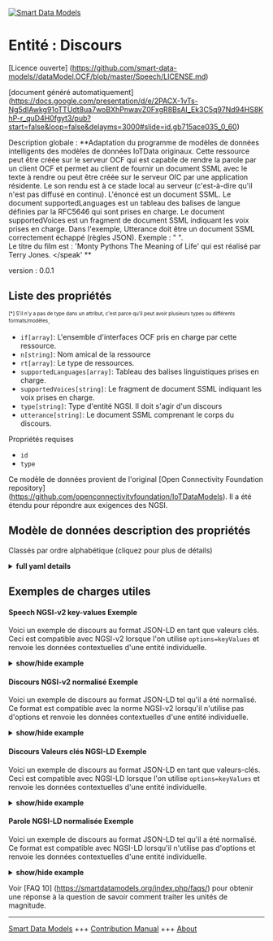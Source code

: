 <!-- 10-Header -->  
[![Smart Data Models](https://smartdatamodels.org/wp-content/uploads/2022/01/SmartDataModels_logo.png "Logo")](https://smartdatamodels.org)  
Entité : Discours  
=================<!-- /10-Header -->  
<!-- 15-License -->  
[Licence ouverte] (https://github.com/smart-data-models//dataModel.OCF/blob/master/Speech/LICENSE.md)  
[document généré automatiquement] (https://docs.google.com/presentation/d/e/2PACX-1vTs-Ng5dIAwkg91oTTUdt8ua7woBXhPnwavZ0FxgR8BsAI_Ek3C5q97Nd94HS8KhP-r_quD4H0fgyt3/pub?start=false&loop=false&delayms=3000#slide=id.gb715ace035_0_60)  
<!-- /15-License -->  
<!-- 20-Description -->  
Description globale : **Adaptation du programme de modèles de données intelligents des modèles de données IoTData originaux. Cette ressource peut être créée sur le serveur OCF qui est capable de rendre la parole par un client OCF et permet au client de fournir un document SSML avec le texte à rendre ou peut être créée sur le serveur OIC par une application résidente. Le son rendu est à ce stade local au serveur (c'est-à-dire qu'il n'est pas diffusé en continu). L'énoncé est un document SSML. Le document supportedLanguages est un tableau des balises de langue définies par la RFC5646 qui sont prises en charge. Le document supportedVoices est un fragment de document SSML indiquant les voix prises en charge. Dans l'exemple, Utterance doit être un document SSML correctement échappé (règles JSON). Exemple : "<?xml version='1.0' encoding='ISO-8859-1'?> <speak version='1.1' xmlns='http://www.w3.org/2001/10/synthesis' xmlns:xsi='http://www.w3.org/2001/XMLSchema-instance' xsi:schemaLocation='http://www.w3.org/2001/10/synthesis http://www.w3.org/TR/speech-synthesis11/synthesis.xsd' xml:lang='en-US'>".  
Le titre du film est : 'Monty Pythons The Meaning of Life' qui est réalisé par Terry Jones. </speak' **  
version : 0.0.1  
<!-- /20-Description -->  
<!-- 30-PropertiesList -->  

## Liste des propriétés  

<sup><sub>[*] S'il n'y a pas de type dans un attribut, c'est parce qu'il peut avoir plusieurs types ou différents formats/modèles</sub></sup>.  
- `if[array]`: L'ensemble d'interfaces OCF pris en charge par cette ressource.  - `n[string]`: Nom amical de la ressource  - `rt[array]`: Le type de ressources.  - `supportedLanguages[array]`: Tableau des balises linguistiques prises en charge.  - `supportedVoices[string]`: Le fragment de document SSML indiquant les voix prises en charge.  - `type[string]`: Type d'entité NGSI. Il doit s'agir d'un discours  - `utterance[string]`: Le document SSML comprenant le corps du discours.  <!-- /30-PropertiesList -->  
<!-- 35-RequiredProperties -->  
Propriétés requises  
- `id`  - `type`  <!-- /35-RequiredProperties -->  
<!-- 40-RequiredProperties -->  
Ce modèle de données provient de l'original [Open Connectivity Foundation repository] (https://github.com/openconnectivityfoundation/IoTDataModels). Il a été étendu pour répondre aux exigences des NGSI.  
<!-- /40-RequiredProperties -->  
<!-- 50-DataModelHeader -->  
## Modèle de données description des propriétés  
Classés par ordre alphabétique (cliquez pour plus de détails)  
<!-- /50-DataModelHeader -->  
<!-- 60-ModelYaml -->  
<details><summary><strong>full yaml details</strong></summary>    
```yaml  
Speech:    
  description: 'Smart Data Models Program adaptation of the original IoTData data Models. This Resource may be created on the OCF Server that is capable of rendering speech by an OCF Client and allows the client to provide an SSML document with text to render  or may be created on the OIC Server by some resident application. The audio rendered is at this stage local to the Server (i.e. not streamed). The utterance is an SSML document. The supportedLanguages is an array of the RFC5646 defined language tags that are supported. The supportedVoices is an SSML document fragment indicating the voices that are supported. Utterance in the example shall be a properly escaped (JSON rules) SSML document. An example:   ''<?xml version=''1.0'' encoding=''ISO-8859-1''?>    <speak version=''1.1'' xmlns=''http://www.w3.org/2001/10/synthesis''    	xmlns:xsi=''http://www.w3.org/2001/XMLSchema-instance''    	xsi:schemaLocation=''http://www.w3.org/2001/10/synthesis    	http://www.w3.org/TR/speech-synthesis11/synthesis.xsd''    	xml:lang=''en-US''>        	The title of the movie is:    	''Monty Pythons The Meaning of Life''    	which is directed by Terry Jones.    </speak'' '    
  properties:    
    if:    
      description: The OCF Interface set supported by this Resource.    
      items:    
        enum:    
          - oic.if.a    
          - oic.if.baseline    
        type: string    
      minItems: 2    
      readOnly: true    
      type: array    
      uniqueItems: true    
      x-ngsi:    
        type: Property    
    n:    
      description: Friendly name of the Resource    
      maxLength: 64    
      readOnly: true    
      type: string    
      x-ngsi:    
        type: Property    
    rt:    
      description: The Resource Type.    
      items:    
        enum:    
          - oic.r.speech.tts    
        maxLength: 64    
        type: string    
      minItems: 1    
      readOnly: true    
      type: array    
      uniqueItems: true    
      x-ngsi:    
        type: Property    
    supportedLanguages:    
      description: The array of supported language tags.    
      items:    
        type: string    
      readOnly: true    
      type: array    
      x-ngsi:    
        type: Property    
    supportedVoices:    
      description: The SSML document fragment indicating supported voices.    
      maxLength: 1024    
      readOnly: true    
      type: string    
      x-ngsi:    
        type: Property    
    type:    
      description: NGSI entity type. It has to be Speech    
      enum:    
        - Speech    
      type: string    
      x-ngsi:    
        type: Property    
    utterance:    
      description: The SSML document including the speech body.    
      maxLength: 1024    
      type: string    
      x-ngsi:    
        type: Property    
  required:    
    - id    
    - type    
  type: object    
  x-derived-from: https://github.com/OpenInterConnect/IoTDataModels/blob/master/SpeechResURI.swagger.json    
  x-disclaimer: 'Redistribution and use in source and binary forms, with or without modification, are permitted  provided that the license conditions are met. Copyleft (c) 2022 Contributors to Smart Data Models Program'    
  x-license-url: https://github.com/smart-data-models/dataModel.OCF/blob/master/Speech/LICENSE.md    
  x-model-schema: https://smart-data-models.github.io/dataModel.IoTDataModels/Speech/schema.json    
  x-model-tags: OCF    
  x-version: 0.0.1    
```  
</details>    
<!-- /60-ModelYaml -->  
<!-- 70-MiddleNotes -->  
<!-- /70-MiddleNotes -->  
<!-- 80-Examples -->  
## Exemples de charges utiles  
#### Speech NGSI-v2 key-values Exemple  
Voici un exemple de discours au format JSON-LD en tant que valeurs clés. Ceci est compatible avec NGSI-v2 lorsque l'on utilise `options=keyValues` et renvoie les données contextuelles d'une entité individuelle.  
<details><summary><strong>show/hide example</strong></summary>    
```json  
{  
  "id": "urn:ngsi-ld:Speech:id:MSFY:34806271",  
  "dateCreated": "1973-12-25T02:28:43Z",  
  "dateModified": "2016-12-27T10:52:44Z",  
  "source": "Happy talk boy although everybody art central. Read Republican really cultural within.",  
  "name": "With every game hard how. Direction management industry generation send director.",  
  "alternateName": "Anything building move card east institution minute. Speech view since environmental however management painting. Long strategy price ask treatment of.",  
  "description": "Always worker discover bank. Leg none six measure fast cost.",  
  "dataProvider": "Manager about country smile. Fall woman yeah thing clear. Street already Republican life.",  
  "owner": [  
    "urn:ngsi-ld:Speech:items:QSTJ:71949007",  
    "urn:ngsi-ld:Speech:items:YUJN:53243319"  
  ],  
  "seeAlso": [  
    "urn:ngsi-ld:Speech:items:XMUU:79983626",  
    "urn:ngsi-ld:Speech:items:PPOG:87651750"  
  ],  
  "location": {  
    "type": "Point",  
    "coordinates": [  
      -9.2267575,  
      -152.388253  
    ]  
  },  
  "address": {  
    "streetAddress": "White audience serious day suffer. Western outside word draw especially.",  
    "addressLocality": "Maintain response simply. Indeed dinner argue surface business move television education. Imagine hotel send Republican stage technology choice.",  
    "addressRegion": "Hot benefit list trial clear suffer. Important body difference cause only energy. Long attention there bad letter generation. Relationship worker model end they quickly.",  
    "addressCountry": "Practice change treat degree. Board conference name past space.",  
    "postalCode": "Effect garden fish while. Record professor determine dream.",  
    "postOfficeBoxNumber": "Keep education someone could. Mrs knowledge note great else half fish live. Base through likely newspaper throw read someone then."  
  },  
  "areaServed": "Camera talk statement ground base. Pull alone enjoy score off right do. Increase success front side."  
}  
```  
</details>  
#### Discours NGSI-v2 normalisé Exemple  
Voici un exemple de discours au format JSON-LD tel qu'il a été normalisé. Ce format est compatible avec la norme NGSI-v2 lorsqu'il n'utilise pas d'options et renvoie les données contextuelles d'une entité individuelle.  
<details><summary><strong>show/hide example</strong></summary>    
```json  
{  
  "id": {  
    "type": "string",  
    "value": "urn:ngsi-ld:Speech:id:MSFY:34806271"  
  },  
  "dateCreated": {  
    "format": "date-time",  
    "type": "string",  
    "value": "1973-12-25T02:28:43Z"  
  },  
  "dateModified": {  
    "format": "date-time",  
    "type": "string",  
    "value": "2016-12-27T10:52:44Z"  
  },  
  "source": {  
    "type": "string",  
    "value": "Happy talk boy although everybody art central. Read Republican really cultural within."  
  },  
  "name": {  
    "type": "string",  
    "value": "With every game hard how. Direction management industry generation send director."  
  },  
  "alternateName": {  
    "type": "string",  
    "value": "Anything building move card east institution minute. Speech view since environmental however management painting. Long strategy price ask treatment of."  
  },  
  "description": {  
    "type": "string",  
    "value": "Always worker discover bank. Leg none six measure fast cost."  
  },  
  "dataProvider": {  
    "type": "string",  
    "value": "Manager about country smile. Fall woman yeah thing clear. Street already Republican life."  
  },  
  "owner": {  
    "type": "array",  
    "value": [  
      "urn:ngsi-ld:Speech:items:QSTJ:71949007",  
      "urn:ngsi-ld:Speech:items:YUJN:53243319"  
    ]  
  },  
  "seeAlso": {  
    "type": "array",  
    "value": [  
      "urn:ngsi-ld:Speech:items:XMUU:79983626",  
      "urn:ngsi-ld:Speech:items:PPOG:87651750"  
    ]  
  },  
  "location": {  
    "type": "object",  
    "value": {  
      "type": "Point",  
      "coordinates": [  
        -9.2267575,  
        -152.388253  
      ]  
    }  
  },  
  "address": {  
    "type": "object",  
    "value": {  
      "streetAddress": "White audience serious day suffer. Western outside word draw especially.",  
      "addressLocality": "Maintain response simply. Indeed dinner argue surface business move television education. Imagine hotel send Republican stage technology choice.",  
      "addressRegion": "Hot benefit list trial clear suffer. Important body difference cause only energy. Long attention there bad letter generation. Relationship worker model end they quickly.",  
      "addressCountry": "Practice change treat degree. Board conference name past space.",  
      "postalCode": "Effect garden fish while. Record professor determine dream.",  
      "postOfficeBoxNumber": "Keep education someone could. Mrs knowledge note great else half fish live. Base through likely newspaper throw read someone then."  
    }  
  },  
  "areaServed": {  
    "type": "string",  
    "value": "Camera talk statement ground base. Pull alone enjoy score off right do. Increase success front side."  
  }  
}  
```  
</details>  
#### Discours Valeurs clés NGSI-LD Exemple  
Voici un exemple de discours au format JSON-LD en tant que valeurs-clés. Ceci est compatible avec NGSI-LD lorsque l'on utilise `options=keyValues` et renvoie les données contextuelles d'une entité individuelle.  
<details><summary><strong>show/hide example</strong></summary>    
```json  
{  
    "id": "urn:ngsi-ld:Speech:id:MSFY:34806271",  
    "dateCreated": "1973-12-25T02:28:43Z",  
    "dateModified": "2016-12-27T10:52:44Z",  
    "source": "Happy talk boy although everybody art central. Read Republican really cultural within.",  
    "name": "With every game hard how. Direction management industry generation send director.",  
    "alternateName": "Anything building move card east institution minute. Speech view since environmental however management painting. Long strategy price ask treatment of.",  
    "description": "Always worker discover bank. Leg none six measure fast cost.",  
    "dataProvider": "Manager about country smile. Fall woman yeah thing clear. Street already Republican life.",  
    "owner": [  
        "urn:ngsi-ld:Speech:items:QSTJ:71949007",  
        "urn:ngsi-ld:Speech:items:YUJN:53243319"  
    ],  
    "seeAlso": [  
        "urn:ngsi-ld:Speech:items:XMUU:79983626",  
        "urn:ngsi-ld:Speech:items:PPOG:87651750"  
    ],  
    "location": {  
        "type": "Point",  
        "coordinates": [  
            -9.2267575,  
            -152.388253  
        ]  
    },  
    "address": {  
        "streetAddress": "White audience serious day suffer. Western outside word draw especially.",  
        "addressLocality": "Maintain response simply. Indeed dinner argue surface business move television education. Imagine hotel send Republican stage technology choice.",  
        "addressRegion": "Hot benefit list trial clear suffer. Important body difference cause only energy. Long attention there bad letter generation. Relationship worker model end they quickly.",  
        "addressCountry": "Practice change treat degree. Board conference name past space.",  
        "postalCode": "Effect garden fish while. Record professor determine dream.",  
        "postOfficeBoxNumber": "Keep education someone could. Mrs knowledge note great else half fish live. Base through likely newspaper throw read someone then."  
    },  
    "areaServed": "Camera talk statement ground base. Pull alone enjoy score off right do. Increase success front side.",  
    "@context": [  
        "https://smartdatamodels.org/context.jsonld",  
        "https://raw.githubusercontent.com/smart-data-models/dataModel.OCF/master/context.jsonld"  
    ]  
}  
```  
</details>  
#### Parole NGSI-LD normalisée Exemple  
Voici un exemple de discours au format JSON-LD tel qu'il a été normalisé. Ce format est compatible avec NGSI-LD lorsqu'il n'utilise pas d'options et renvoie les données contextuelles d'une entité individuelle.  
<details><summary><strong>show/hide example</strong></summary>    
```json  
{  
    "id": "urn:ngsi-ld:Speech:id:GEWQ:12227601",  
    "dateCreated": {  
        "type": "Property",  
        "value": {  
            "@type": "DateTime",  
            "@value": "1991-09-26T05:16:34Z"  
        }  
    },  
    "dateModified": {  
        "type": "Property",  
        "value": {  
            "@type": "DateTime",  
            "@value": "2006-01-12T06:39:33Z"  
        }  
    },  
    "source": {  
        "type": "Property",  
        "value": "Strong cost see certainly job push. At set baby professional."  
    },  
    "name": {  
        "type": "Property",  
        "value": "Machine miss fly guess authority everyone. Different language condition town government lot opportunity."  
    },  
    "alternateName": {  
        "type": "Property",  
        "value": "Doctor early east hour near ball. Order language doctor water still head any face. True career officer get amount nation since those."  
    },  
    "description": {  
        "type": "Property",  
        "value": "Have foot particular nearly culture suffer. Wife partner by way itself. Employee much relationship his majority near travel think."  
    },  
    "dataProvider": {  
        "type": "Property",  
        "value": "Health field section above within cell each. Speech give that individual break against."  
    },  
    "owner": {  
        "type": "Property",  
        "value": [  
            "urn:ngsi-ld:Speech:items:VFPP:46854686",  
            "urn:ngsi-ld:Speech:items:FUNQ:67496691"  
        ]  
    },  
    "seeAlso": {  
        "type": "Property",  
        "value": [  
            "urn:ngsi-ld:Speech:items:JXWG:61166781"  
        ]  
    },  
    "location": {  
        "type": "Property",  
        "value": {  
            "type": "Point",  
            "coordinates": [  
                52.163571,  
                -38.680616  
            ]  
        }  
    },  
    "address": {  
        "type": "Property",  
        "value": {  
            "streetAddress": "You first sure Mrs. Staff nice community ready forward affect least. Admit five subject accept.",  
            "addressLocality": "Little thousand bag system cover. Animal newspaper matter ok surface main. Collection letter reality.",  
            "addressRegion": "Arrive each real side speak reduce station Democrat. Some wish material whether.",  
            "addressCountry": "Tax leader tonight item remember occur drug position.",  
            "postalCode": "Economic prepare spend discussion.",  
            "postOfficeBoxNumber": "Police election ready board again. Think right discover institution issue."  
        }  
    },  
    "areaServed": {  
        "type": "Property",  
        "value": "None medical result market process cell type send. Summer heart half. Late all system ok movement travel pretty."  
    },  
    "@context": [  
        "https://smartdatamodels.org/context.jsonld",  
        "https://raw.githubusercontent.com/smart-data-models/dataModel.OCF/master/context.jsonld"  
    ]  
}  
```  
</details><!-- /80-Examples -->  
<!-- 90-FooterNotes -->  
<!-- /90-FooterNotes -->  
<!-- 95-Units -->  
Voir [FAQ 10] (https://smartdatamodels.org/index.php/faqs/) pour obtenir une réponse à la question de savoir comment traiter les unités de magnitude.  
<!-- /95-Units -->  
<!-- 97-LastFooter -->  
---  
[Smart Data Models](https://smartdatamodels.org) +++ [Contribution Manual](https://bit.ly/contribution_manual) +++ [About](https://bit.ly/Introduction_SDM)<!-- /97-LastFooter -->  
